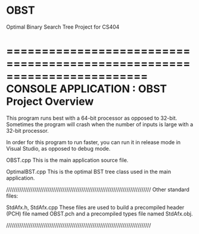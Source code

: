 # OBST
Optimal Binary Search Tree Project for CS404

========================================================================
    CONSOLE APPLICATION : OBST Project Overview
========================================================================

This program runs best with a 64-bit processor as opposed to 32-bit. 
Sometimes the program will crash when the number of inputs is large
with a 32-bit processor. 

In order for this program to run faster, you can run it in release mode
in Visual Studio, as opposed to debug mode.


OBST.cpp
This is the main application source file.

OptimalBST.cpp
This is the optimal BST tree class used in the main application.

/////////////////////////////////////////////////////////////////////////////
Other standard files:

StdAfx.h, StdAfx.cpp
    These files are used to build a precompiled header (PCH) file
    named OBST.pch and a precompiled types file named StdAfx.obj.

/////////////////////////////////////////////////////////////////////////////
